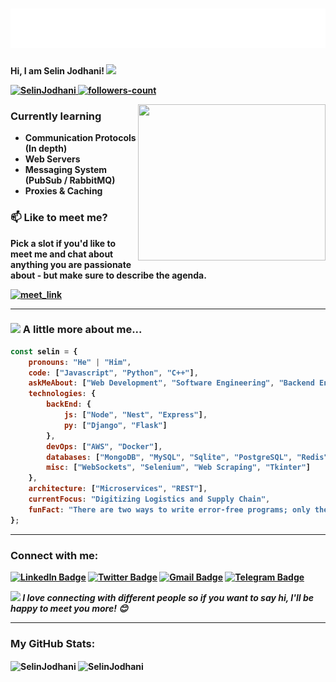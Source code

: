 <h1 align="center">
  <img src="https://raw.githubusercontent.com/SelinJodhani/SelinJodhani/master/name.svg" alt="Selin Jodhani" />
</h1>

<!--[![Twitter Badge](https://img.shields.io/badge/-JodhaniSelin-1ca0f1?style=flat-square&logo=twitter&logoColor=white&link=https://twitter.com/JodhaniSelin)](https://twitter.com/JodhaniSelin)  [![Gmail Badge](https://img.shields.io/badge/-jodhaniselin.sj@gmail.com-c14438?style=flat-square&logo=Gmail&logoColor=white&link=mailto:jodhaniselin.sj@gmail.com)](mailto:jodhaniselin.sj@.com)-->

<p> <b>Hi, I am Selin Jodhani! <img src="https://media.giphy.com/media/mGcNjsfWAjY5AEZNw6/giphy.gif" width="50"> <b></p>

<p align="left">
    <a href="https://github.com/m-sehrawat">
        <img src="https://komarev.com/ghpvc/?username=SelinJodhani&label=Profile%20views&color=0e75b6&style=flat" alt="SelinJodhani" />
    </a>
    <a href="https://github.com/SelinJodhani?tab=followers">
        <img src="https://img.shields.io/github/followers/SelinJodhani?label=Followers&style=social" alt="followers-count">
    </a>
</p>

<img align="right" src="https://media.giphy.com/media/fSGrpj2wJynDwgftc7/giphy.gif" height="250" width="300">

<h3> Currently learning </h3>

- Communication Protocols (In depth)
- Web Servers
- Messaging System (PubSub / RabbitMQ)
- Proxies & Caching 

### 📫 Like to meet me?

Pick a slot if you'd like to meet me and chat about anything you are passionate about - but make sure to describe the agenda.

<a href="https://calendly.com/selinjodhani/30min" target="_blank"><img width="498" alt="meet_link" src="https://user-images.githubusercontent.com/15426564/144297439-f530f383-e73e-41e0-9914-a9b7d3f432e5.png"></a>

-----------------------------------------------------------------------------------------------------------------------------------------------------------------------

### <img src="https://media.giphy.com/media/VgCDAzcKvsR6OM0uWg/giphy.gif" width="50"> A little more about me...  

```javascript
const selin = {
    pronouns: "He" | "Him",
    code: ["Javascript", "Python", "C++"],
    askMeAbout: ["Web Development", "Software Engineering", "Backend Engineering", "Cats"],
    technologies: {
        backEnd: {
            js: ["Node", "Nest", "Express"],
            py: ["Django", "Flask"]
        },
        devOps: ["AWS", "Docker"],
        databases: ["MongoDB", "MySQL", "Sqlite", "PostgreSQL", "Redis"],
        misc: ["WebSockets", "Selenium", "Web Scraping", "Tkinter"]
    },
    architecture: ["Microservices", "REST"],
    currentFocus: "Digitizing Logistics and Supply Chain",
    funFact: "There are two ways to write error-free programs; only the third one works"
};
```
-----------------------------------------------------------------------------------------------------------------------------------------------------------------------

### Connect with me:

[![LinkedIn Badge](https://img.shields.io/badge/-selinjodhani-0077b5?style=flat-square&logo=Linkedin&logoColor=white&link=https://www.linkedin.com/in/selinjodhani)](https://www.linkedin.com/in/selinjodhani) [![Twitter Badge](https://img.shields.io/badge/-JodhaniSelin-1da1f2?style=flat-square&logo=twitter&logoColor=white&link=https://twitter.com/JodhaniSelin)](https://twitter.com/JodhaniSelin) [![Gmail Badge](https://img.shields.io/badge/-jodhaniselin.sj@gmail.com-ea4335?style=flat-square&logo=Gmail&logoColor=white&link=mailto:jodhaniselin.sj@gmail.com)](mailto:jodhaniselin.sj@gmail.com) [![Telegram Badge](https://img.shields.io/badge/-NoOneCanBeNoOne-0088cc?style=flat-square&logo=Telegram&logoColor=white&link=https://twitter.com/JodhaniSelin)](https://t.me/NoOneCanBeNoOne) 

<img src="https://media.giphy.com/media/LnQjpWaON8nhr21vNW/giphy.gif" width="60"> <em><b>I love connecting with different people</b> so if you want to say <b>hi, I'll be happy to meet you more!</b> 😊</em>

-----------------------------------------------------------------------------------------------------------------------------------------------------------------------

### My GitHub Stats:

<p>
    <img align="center" src="https://github-readme-stats.vercel.app/api?username=SelinJodhani&show_icons=true&include_all_commits=true&count_private=true&hide=issues,contribs&border_radius=0&locale=en&theme=dark" alt="SelinJodhani" height="139" />
    <img align="center" src="https://github-readme-stats.vercel.app/api/top-langs/?username=SelinJodhani&layout=compact&exclude_repo=Lybrate-Website-Clone-Version-2.0,Lybrate-Website-Clone,Adidas-Clone&hide=Shell&border_radius=0&theme=dark" alt="SelinJodhani" height="139" />
</p>
